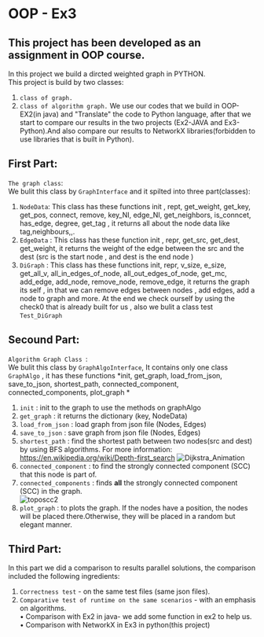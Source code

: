 # OOP - Ex3
## This project has been developed as an assignment in OOP course.

In this project we build a dircted weighted graph in PYTHON. \
This project is build by two classes: 
1. `class of graph.`
2. `class of algorithm graph.`
We use our codes that we build in OOP-EX2(in java) and "Translate" the code to Python language, after that we start to compare our results in the two projects (Ex2-JAVA and Ex3-Python).And also compare our results to NetworkX libraries(forbidden to use libraries that is built in Python).

## First Part: 
`The graph class`: \
We bulit this class by `GraphInterface` and it spilted into three part(classes):
1. `NodeData`: This class has these functions init , rept, get_weight, get_key, get_pos, connect, remove, key_NI, edge_NI, get_neighbors, is_conncet, has_edge, degree, get_tag , it returns all about the node data like tag,neighbours,,. 
2. `EdgeData` : This class has these function init , repr, get_src, get_dest, get_weight, it returns the weight of the edge between the src and the dest (src is the start node , and dest is the end node )
3. `DiGraph` : This class has these functions init, repr, v_size, e_size, get_all_v, all_in_edges_of_node, all_out_edges_of_node, get_mc, add_edge, add_node, remove_node, remove_edge, it returns the graph its self , in that we can remove edges between nodes , add edges, add a node to graph and more.
At the end we check ourself by using the check0 that is already built for us , also we bulit a class test `Test_DiGraph`

## Secound Part: 
`Algorithm Graph Class `: \
We bulit this class by `GraphAlgoInterface`, It contains only one class `GraphAlgo` , it has these functions *init, get_graph, load_from_json, save_to_json, shortest_path, connected_component, connected_components, plot_graph * 
1. `init` : init to the graph to use the methods on graphAlgo
2. `get_graph` : it returns the dictionary (key, NodeData)
3. `load_from_json` : load graph from json file (Nodes, Edges)
4. `save_to_json` : save graph from json file (Nodes, Edges)
5. `shortest_path` : find the shortest path between two nodes(src and dest) by using BFS algorithms. For more information:  https://en.wikipedia.org/wiki/Depth-first_search
![Dijkstra_Animation](https://user-images.githubusercontent.com/73169815/104427133-91cedb00-558b-11eb-8625-31f2003474c6.gif)
6. `connected_component` : to find the strongly connected component (SCC) that this node is part of.
7. `connected_components` : finds **all** the strongly connected component (SCC) in the graph.\
![toposcc2](https://user-images.githubusercontent.com/73169815/104426361-83cc8a80-558a-11eb-8606-dda1bfc814f0.gif)
8. `plot_graph` : to plots the graph. If the nodes have a position, the nodes will be placed there.Otherwise, they will be placed in a random but elegant manner.

## Third Part:
In this part we did a comparison to results parallel solutions, the comparison included the following ingredients:
1. `Correctness test` - on the same test files (same json files).
2. `Comparative test of runtime on the same scenarios` - with an emphasis on algorithms. \
• Comparison with Ex2 in java- we add some function in ex2 to help us.\
• Comparison with NetworkX in Ex3 in python(this project)

